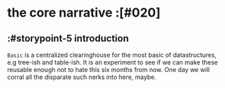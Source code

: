 # the core narrative :[#020]

## :#storypoint-5 introduction

`Basic` is a centralized clearinghouse for the most basic of datastructures,
e.g tree-ish and table-ish. It is an experiment to see if we can make these
reusable enough not to hate this six months from now. One day we will corral
all the disparate such nerks into here, maybe.
